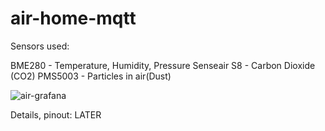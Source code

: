 # air-home-mqtt

Sensors used:

BME280 - Temperature, Humidity, Pressure
Senseair S8 - Carbon Dioxide (CO2)
PMS5003 - Particles in air(Dust)

![air-grafana](https://user-images.githubusercontent.com/5503131/165000629-41aa67e8-20fb-4538-81ff-e9d0b10fe67e.png)

Details, pinout: LATER
